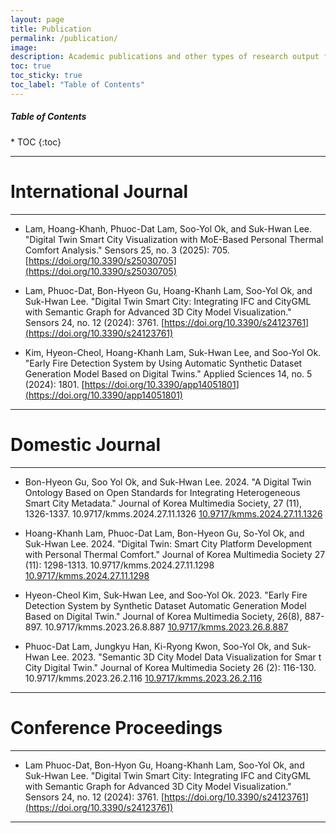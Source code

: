 ```yaml
---
layout: page
title: Publication
permalink: /publication/
image: 
description: Academic publications and other types of research output from the AI Digital Twin Lab, Dong-A University of Korea
toc: true
toc_sticky: true
toc_label: "Table of Contents"
---
```


<h5>Table of Contents</h5>
* TOC
{:toc}

***

# International Journal

***
* Lam, Hoang-Khanh, Phuoc-Dat Lam, Soo-Yol Ok, and Suk-Hwan Lee. "Digital Twin Smart City Visualization with MoE-Based Personal Thermal Comfort Analysis." Sensors 25, no. 3 (2025): 705. [https://doi.org/10.3390/s25030705](https://doi.org/10.3390/s25030705)

* Lam, Phuoc-Dat, Bon-Hyeon Gu, Hoang-Khanh Lam, Soo-Yol Ok, and Suk-Hwan Lee. "Digital Twin Smart City: Integrating IFC and CityGML with Semantic Graph for Advanced 3D City Model Visualization." Sensors 24, no. 12 (2024): 3761. [https://doi.org/10.3390/s24123761](https://doi.org/10.3390/s24123761)

* Kim, Hyeon-Cheol, Hoang-Khanh Lam, Suk-Hwan Lee, and Soo-Yol Ok. "Early Fire Detection System by Using Automatic Synthetic Dataset Generation Model Based on Digital Twins." Applied Sciences 14, no. 5 (2024): 1801. [https://doi.org/10.3390/app14051801](https://doi.org/10.3390/app14051801)

***
# Domestic Journal
***
* Bon-Hyeon Gu, Soo Yol Ok, and Suk-Hwan Lee. 2024. "A Digital Twin Ontology Based on Open Standards for Integrating Heterogeneous Smart City Metadata." Journal of Korea Multimedia Society, 27 (11), 1326-1337. 10.9717/kmms.2024.27.11.1326 [10.9717/kmms.2024.27.11.1326](https://www.dbpia.co.kr/journal/articleDetail?nodeId=NODE11991781&language=ko_KR&hasTopBanner=true)
  
* Hoang-Khanh Lam, Phuoc-Dat Lam, Bon-Hyeon Gu, So-Yol Ok, and Suk-Hwan Lee. 2024. "Digital Twin: Smart City Platform Development with Personal Thermal Comfort." Journal of Korea Multimedia Society 27 (11): 1298-1313. 10.9717/kmms.2024.27.11.1298 [10.9717/kmms.2024.27.11.1298](https://www.dbpia.co.kr/Journal/articleDetail?nodeId=NODE11991779)

* Hyeon-Cheol Kim, Suk-Hwan Lee, and Soo-Yol Ok. 2023. "Early Fire Detection System by Synthetic Dataset Automatic Generation Model Based on Digital Twin." Journal of Korea Multimedia Society, 26(8), 887-897. 10.9717/kmms.2023.26.8.887 [10.9717/kmms.2023.26.8.887](https://www.dbpia.co.kr/journal/articleDetail?nodeId=NODE11516289&language=ko_KR&hasTopBanner=true)
  
* Phuoc-Dat Lam, Jungkyu Han, Ki-Ryong Kwon, Soo-Yol Ok, and Suk-Hwan Lee. 2023. "Semantic 3D City Model Data Visualization for Smar t City Digital Twin." Journal of Korea Multimedia Society 26 (2): 116-130. 10.9717/kmms.2023.26.2.116 [10.9717/kmms.2023.26.2.116](https://www.dbpia.co.kr/journal/articleDetail?nodeId=NODE11219438)

***

# Conference Proceedings

***

* Lam Phuoc-Dat, Bon-Hyon Gu, Hoang-Khanh Lam, Soo-Yol Ok, and Suk-Hwan Lee. "Digital Twin Smart City: Integrating IFC and CityGML with Semantic Graph for Advanced 3D City Model Visualization." Sensors 24, no. 12 (2024): 3761. [https://doi.org/10.3390/s24123761](https://doi.org/10.3390/s24123761)

***